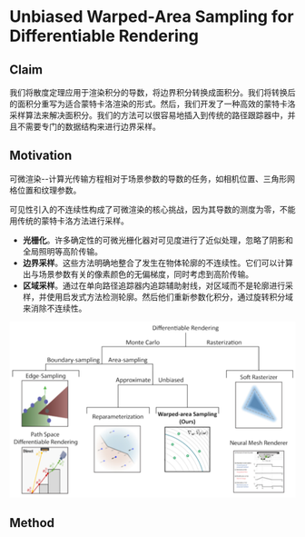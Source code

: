# Unbiased Warped-Area Sampling for Differentiable Rendering

## Claim

我们将散度定理应用于渲染积分的导数，将边界积分转换成面积分。我们将转换后的面积分重写为适合蒙特卡洛渲染的形式。然后，我们开发了一种高效的蒙特卡洛采样算法来解决面积分。我们的方法可以很容易地插入到传统的路径跟踪器中，并且不需要专门的数据结构来进行边界采样。

## Motivation

可微渲染--计算光传输方程相对于场景参数的导数的任务，如相机位置、三角形网格位置和纹理参数。

可见性引入的不连续性构成了可微渲染的核心挑战，因为其导数的测度为零，不能用传统的蒙特卡洛方法进行采样。

- **光栅化**。许多确定性的可微光栅化器对可见度进行了近似处理，忽略了阴影和全局照明等高阶传输。
- **边界采样**。这些方法明确地整合了发生在物体轮廓的不连续性。它们可以计算出与场景参数有关的像素颜色的无偏梯度，同时考虑到高阶传输。
- **区域采样**。通过在单向路径追踪器内追踪辅助射线，对区域而不是轮廓进行采样，并使用启发式方法检测轮廓。然后他们重新参数化积分，通过旋转积分域来消除不连续性。

![](images/differentiable-rendering.png)

## Method
